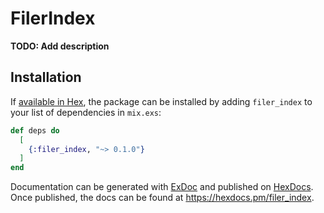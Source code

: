 # FilerIndex

**TODO: Add description**

## Installation

If [available in Hex](https://hex.pm/docs/publish), the package can be installed
by adding `filer_index` to your list of dependencies in `mix.exs`:

```elixir
def deps do
  [
    {:filer_index, "~> 0.1.0"}
  ]
end
```

Documentation can be generated with [ExDoc](https://github.com/elixir-lang/ex_doc)
and published on [HexDocs](https://hexdocs.pm). Once published, the docs can
be found at <https://hexdocs.pm/filer_index>.


